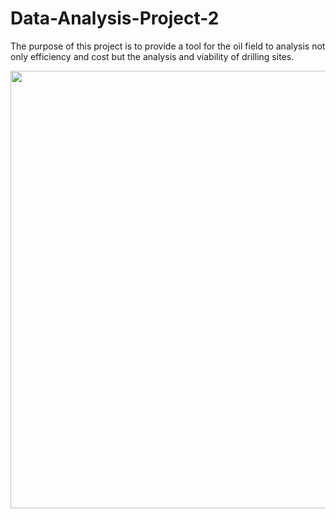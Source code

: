 # Data-Analysis-Project-2

The purpose of this project is to provide a tool for the oil field to analysis not only efficiency and cost but the analysis and viability of drilling sites. 

<img src= "Images/front_endapp.png" width = "700">
